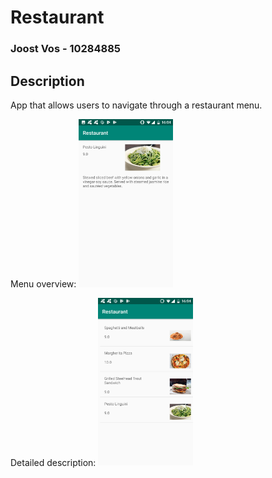 # Restaurant

### Joost Vos - 10284885

## Description

App that allows users to navigate through a restaurant menu.

Menu overview: </n>
<img src="/doc/Screenshot_Menu.png" height="30%" width="30%"/>

Detailed description: </n>
<img src="/doc/Screenshot_Detail.png" height="30%" width="30%"/>
